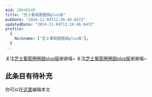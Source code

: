 ```yaml
---
mid: 20646249
title: "芝士葡萄圈圈甜plus版"
pubDate: "2024-11-04T11:26:46.647Z"
updatedDate: "2024-11-04T11:26:46.647Z"
profile:
  {
    Nickname: ["芝士葡萄圈圈甜plus版"],
  }
---
```


关注[芝士葡萄圈圈甜plus版](https://space.bilibili.com/20646249)谢谢喵~ 关注[芝士葡萄圈圈甜plus版](https://space.bilibili.com/20646249)谢谢喵~

## 此条目有待补充
你可以在[这里](https://github.com/Yuhanawa/VTuber.ICU/edit/master/src/content/v/芝士葡萄圈圈甜plus版/index.md)编辑本文
